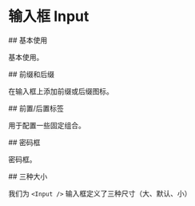 # 输入框 Input

<script lang="ts">
import { defineComponent, ref } from 'vue'
export default defineComponent({
  setup() {
    const passwordValue = ref<string>('')
    const sizeValue = ref<string>('')
    return {
      passwordValue,
      sizeValue
    }
  },
})
</script>

<DRow :gutter="24">
<DCol :span="12">

<CodeBox>
## 基本使用

基本使用。

<template v-slot:demo>
  <DInput placeholder="Basic Usage" />
</template>
<template v-slot:code>

```vue
<template>
  <DInput placeholder="Basic Usage" />
</template>
```

</template>
</CodeBox>

<CodeBox>
## 前缀和后缀

在输入框上添加前缀或后缀图标。

<template v-slot:demo>
  <div class="py-4 space-y-2">
    <DInput prefix="￥" suffix="RMB" />
    <DInput>
      <template #prefix>
        <span>￥</span>
      </template>
      <template #suffix>
        <span>RMB</span>
      </template>
    </DInput>
  </div>
</template>
<template v-slot:code>

```vue
<template>
  <div class="py-4 space-y-2">
    <DInput prefix="￥" suffix="RMB" />
    <DInput>
      <template #prefix>
        <span>￥</span>
      </template>
      <template #suffix>
        <span>RMB</span>
      </template>
    </DInput>
  </div>
</template>
```

</template>
</CodeBox>

<CodeBox>
## 前置/后置标签

用于配置一些固定组合。

<template v-slot:demo>
  <div class="py-4 space-y-2">
    <DInput type="text" addonBefore="https://" addonAfter=".com" />
    <DInput type="text">
      <template #addonBefore>
        <span>https://</span>
      </template>
      <template #addonAfter>
        <span>.com</span>
      </template>
    </DInput>
  </div>
</template>
<template v-slot:code>

```vue
<template>
  <div class="py-4 space-y-2">
    <DInput type="text" addonBefore="https://" addonAfter=".com" />
    <DInput type="text">
      <template #addonBefore>
        <span>https://</span>
      </template>
      <template #addonAfter>
        <span>.com</span>
      </template>
    </DInput>
  </div>
</template>
```

</template>
</CodeBox>

<CodeBox>
## 密码框

密码框。

<template v-slot:demo>
  <DInput v-model:value="passwordValue" type="password" placeholder="input password" />
</template>

<template v-slot:code>

```vue
<template>
  <DInput v-model:value="value" type="password" placeholder="input password" />
</template>
<script lang="ts">
import { defineComponent, ref } from 'vue'
export default defineComponent({
  setup() {
    const value = ref<string>('')
    return {
      value,
    }
  },
})
</script>
```

</template>
</CodeBox>

</DCol>
<DCol :span="12">
## 三种大小

我们为 `<Input />` 输入框定义了三种尺寸（大、默认、小）

<CodeBox>

<template v-slot:demo>
  <div class="py-4 space-y-2">
    <DInput v-model:value="sizeValue" size="large" placeholder="large size" />
    <DInput v-model:value="sizeValue" placeholder="default size" />
    <DInput v-model:value="sizeValue" size="small" placeholder="small size" />
  </div>
</template>
<template v-slot:code>

```vue
<template>
  <div class="py-4 space-y-2">
    <DInput v-model:value="value" size="large" placeholder="large size" />
    <DInput v-model:value="value" placeholder="default size" />
    <DInput v-model:value="value" size="small" placeholder="small size" />
  </div>
</template>

<script lang="ts">
import { defineComponent, ref } from 'vue'
export default defineComponent({
  setup() {
    const value = ref<string>('')
    return {
      value,
    }
  },
})
</script>
```

</template>
</CodeBox>

</DCol>
</DRow>
